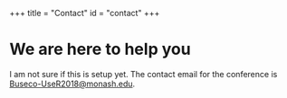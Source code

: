 +++
title = "Contact"
id = "contact"
+++

# We are here to help you

I am not sure if this is setup yet. The contact email for the conference is Buseco-UseR2018@monash.edu.
